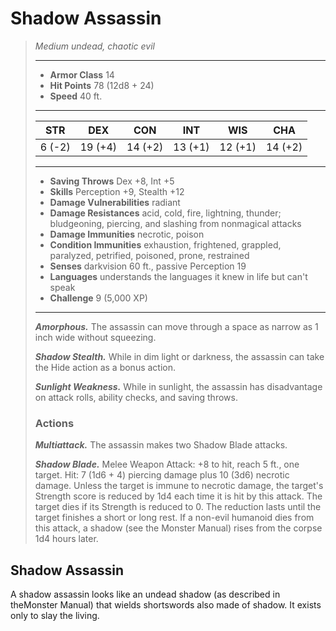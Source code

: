 # Shadow Assassin
>*Medium undead, chaotic evil*
>___
>- **Armor Class** 14
>- **Hit Points** 78 (12d8 + 24)
>- **Speed** 40 ft.
>___
>|STR|DEX|CON|INT|WIS|CHA|
>|:---:|:---:|:---:|:---:|:---:|:---:|
>|6 (-2)|19 (+4)|14 (+2)|13 (+1)|12 (+1)|14 (+2)|
>___
>- **Saving Throws** Dex +8, Int +5
>- **Skills** Perception +9, Stealth +12
>- **Damage Vulnerabilities** radiant
>- **Damage Resistances** acid, cold, fire, lightning, thunder; bludgeoning, piercing, and slashing from nonmagical attacks
>- **Damage Immunities** necrotic, poison
>- **Condition Immunities** exhaustion, frightened, grappled, paralyzed, petrified, poisoned, prone, restrained
>- **Senses** darkvision 60 ft., passive Perception 19
>- **Languages** understands the languages it knew in life but can't speak
>- **Challenge** 9 (5,000 XP)
>___
>***Amorphous.*** The assassin can move through a space as narrow as 1 inch wide without squeezing.  
>
>***Shadow Stealth.*** While in dim light or darkness, the assassin can take the Hide action as a bonus action.  
>
>***Sunlight Weakness.*** While in sunlight, the assassin has disadvantage on attack rolls, ability checks, and saving throws.  
>
>### Actions
>***Multiattack.*** The assassin makes two Shadow Blade attacks.  
>
>***Shadow Blade.*** Melee Weapon Attack: +8 to hit, reach 5 ft., one target. Hit: 7 (1d6 + 4) piercing damage plus 10 (3d6) necrotic damage. Unless the target is immune to necrotic damage, the target's Strength score is reduced by 1d4 each time it is hit by this attack. The target dies if its Strength is reduced to 0. The reduction lasts until the target finishes a short or long rest. If a non-evil humanoid dies from this attack, a shadow (see the Monster Manual) rises from the corpse 1d4 hours later.
## Shadow Assassin
A shadow assassin looks like an undead shadow (as described in theMonster Manual) that wields shortswords also made of shadow. It exists only to slay the living.